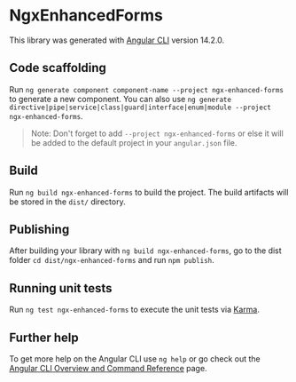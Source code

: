 # NgxEnhancedForms

This library was generated with [Angular CLI](https://github.com/angular/angular-cli) version 14.2.0.

## Code scaffolding

Run `ng generate component component-name --project ngx-enhanced-forms` to generate a new component. You can also use `ng generate directive|pipe|service|class|guard|interface|enum|module --project ngx-enhanced-forms`.
> Note: Don't forget to add `--project ngx-enhanced-forms` or else it will be added to the default project in your `angular.json` file. 

## Build

Run `ng build ngx-enhanced-forms` to build the project. The build artifacts will be stored in the `dist/` directory.

## Publishing

After building your library with `ng build ngx-enhanced-forms`, go to the dist folder `cd dist/ngx-enhanced-forms` and run `npm publish`.

## Running unit tests

Run `ng test ngx-enhanced-forms` to execute the unit tests via [Karma](https://karma-runner.github.io).

## Further help

To get more help on the Angular CLI use `ng help` or go check out the [Angular CLI Overview and Command Reference](https://angular.io/cli) page.
